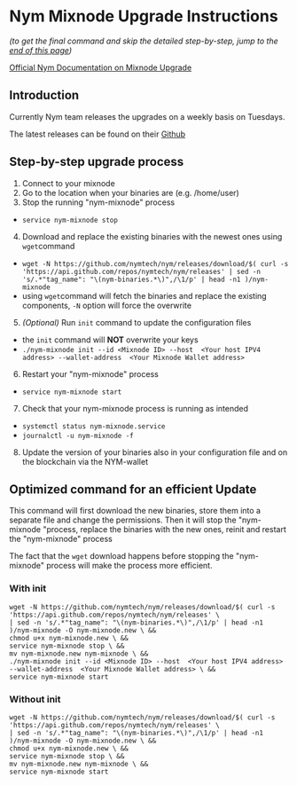 # Nym Mixnode Upgrade Instructions

*(to get the final command and skip the detailed step-by-step, jump to the [end of this page](#optimized-command-for-an-efficient-update))*

[Official Nym Documentation on Mixnode Upgrade](https://nymtech.net/docs/stable/run-nym-nodes/nodes/mixnodes#upgrading-your-mix-node)

## Introduction

Currently Nym team releases the upgrades on a weekly basis on Tuesdays.

The latest releases can be found on their [Github](https://github.com/nymtech/nym/releases)


## Step-by-step upgrade process

1. Connect to your mixnode
2. Go to the location when your binaries are (e.g. /home/user)
3. Stop the running "nym-mixnode" process
  - `service nym-mixnode stop`
4. Download and replace the existing binaries with the newest ones using `wget`command
  - `wget -N https://github.com/nymtech/nym/releases/download/$( curl -s 'https://api.github.com/repos/nymtech/nym/releases' | sed -n 's/.*"tag_name": "\(nym-binaries.*\)",/\1/p' | head -n1 )/nym-mixnode`
  - using `wget`command will fetch the binaries and replace the existing components, `-N` option will force the overwrite
5. *(Optional)* Run `init` command to update the configuration files
  - the `init` command will **NOT** overwrite your keys
  - `./nym-mixnode init --id <Mixnode ID> --host  <Your host IPV4 address> --wallet-address  <Your Mixnode Wallet address>`
6. Restart your "nym-mixnode" process
  - `service nym-mixnode start`
7. Check that your nym-mixnode process is running as intended
  - `systemctl status nym-mixnode.service`
  - `journalctl -u nym-mixnode -f`
8. Update the version of your binaries also in your configuration file and on the blockchain via the NYM-wallet


## Optimized command for an efficient Update

This command will first download the new binaries, store them into a separate file and change the permissions.
Then it will stop the "nym-mixnode "process, replace the binaries with the new ones, reinit and restart the "nym-mixnode" process

The fact that the `wget` download happens before stopping the "nym-mixnode" process will make the process more efficient.

### With init
```
wget -N https://github.com/nymtech/nym/releases/download/$( curl -s 'https://api.github.com/repos/nymtech/nym/releases' \
| sed -n 's/.*"tag_name": "\(nym-binaries.*\)",/\1/p' | head -n1 )/nym-mixnode -O nym-mixnode.new \ && 
chmod u+x nym-mixnode.new \ && 
service nym-mixnode stop \ && 
mv nym-mixnode.new nym-mixnode \ && 
./nym-mixnode init --id <Mixnode ID> --host  <Your host IPV4 address> --wallet-address  <Your Mixnode Wallet address> \ && 
service nym-mixnode start
```

### Without init
```
wget -N https://github.com/nymtech/nym/releases/download/$( curl -s 'https://api.github.com/repos/nymtech/nym/releases' \
| sed -n 's/.*"tag_name": "\(nym-binaries.*\)",/\1/p' | head -n1 )/nym-mixnode -O nym-mixnode.new \ && 
chmod u+x nym-mixnode.new \ && 
service nym-mixnode stop \ && 
mv nym-mixnode.new nym-mixnode \ &&
service nym-mixnode start
```
